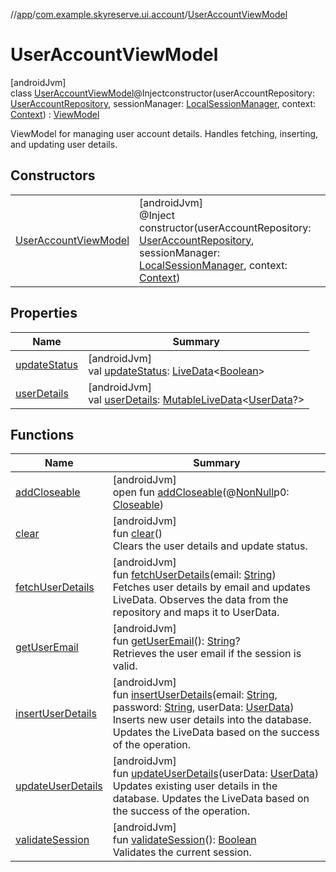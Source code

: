 //[app](../../../index.md)/[com.example.skyreserve.ui.account](../index.md)/[UserAccountViewModel](index.md)

# UserAccountViewModel

[androidJvm]\
class [UserAccountViewModel](index.md)@<!---  GfmCommand {"@class":"org.jetbrains.dokka.gfm.ResolveLinkGfmCommand","dri":{"packageName":"javax.inject","classNames":"Inject","callable":null,"target":{"@class":"org.jetbrains.dokka.links.PointingToDeclaration"},"extra":null}} --->Inject<!--- --->constructor(userAccountRepository: [UserAccountRepository](../../com.example.skyreserve.repository/-user-account-repository/index.md), sessionManager: [LocalSessionManager](../../com.example.skyreserve.util/-local-session-manager/index.md), context: [Context](https://developer.android.com/reference/kotlin/android/content/Context.html)) : [ViewModel](https://developer.android.com/reference/kotlin/androidx/lifecycle/ViewModel.html)

ViewModel for managing user account details. Handles fetching, inserting, and updating user details.

## Constructors

| | |
|---|---|
| [UserAccountViewModel](-user-account-view-model.md) | [androidJvm]<br>@<!---  GfmCommand {"@class":"org.jetbrains.dokka.gfm.ResolveLinkGfmCommand","dri":{"packageName":"javax.inject","classNames":"Inject","callable":null,"target":{"@class":"org.jetbrains.dokka.links.PointingToDeclaration"},"extra":null}} --->Inject<!--- ---><br>constructor(userAccountRepository: [UserAccountRepository](../../com.example.skyreserve.repository/-user-account-repository/index.md), sessionManager: [LocalSessionManager](../../com.example.skyreserve.util/-local-session-manager/index.md), context: [Context](https://developer.android.com/reference/kotlin/android/content/Context.html)) |

## Properties

| Name | Summary |
|---|---|
| [updateStatus](update-status.md) | [androidJvm]<br>val [updateStatus](update-status.md): [LiveData](https://developer.android.com/reference/kotlin/androidx/lifecycle/LiveData.html)&lt;[Boolean](https://kotlinlang.org/api/latest/jvm/stdlib/kotlin/-boolean/index.html)&gt; |
| [userDetails](user-details.md) | [androidJvm]<br>val [userDetails](user-details.md): [MutableLiveData](https://developer.android.com/reference/kotlin/androidx/lifecycle/MutableLiveData.html)&lt;[UserData](../../com.example.skyreserve.util/-user-data/index.md)?&gt; |

## Functions

| Name | Summary |
|---|---|
| [addCloseable](../../com.example.skyreserve.ui.seat_map/-seat-map-view-model/index.md#264516373%2FFunctions%2F510797961) | [androidJvm]<br>open fun [addCloseable](../../com.example.skyreserve.ui.seat_map/-seat-map-view-model/index.md#264516373%2FFunctions%2F510797961)(@[NonNull](https://developer.android.com/reference/kotlin/androidx/annotation/NonNull.html)p0: [Closeable](https://developer.android.com/reference/kotlin/java/io/Closeable.html)) |
| [clear](clear.md) | [androidJvm]<br>fun [clear](clear.md)()<br>Clears the user details and update status. |
| [fetchUserDetails](fetch-user-details.md) | [androidJvm]<br>fun [fetchUserDetails](fetch-user-details.md)(email: [String](https://kotlinlang.org/api/latest/jvm/stdlib/kotlin/-string/index.html))<br>Fetches user details by email and updates LiveData. Observes the data from the repository and maps it to UserData. |
| [getUserEmail](get-user-email.md) | [androidJvm]<br>fun [getUserEmail](get-user-email.md)(): [String](https://kotlinlang.org/api/latest/jvm/stdlib/kotlin/-string/index.html)?<br>Retrieves the user email if the session is valid. |
| [insertUserDetails](insert-user-details.md) | [androidJvm]<br>fun [insertUserDetails](insert-user-details.md)(email: [String](https://kotlinlang.org/api/latest/jvm/stdlib/kotlin/-string/index.html), password: [String](https://kotlinlang.org/api/latest/jvm/stdlib/kotlin/-string/index.html), userData: [UserData](../../com.example.skyreserve.util/-user-data/index.md))<br>Inserts new user details into the database. Updates the LiveData based on the success of the operation. |
| [updateUserDetails](update-user-details.md) | [androidJvm]<br>fun [updateUserDetails](update-user-details.md)(userData: [UserData](../../com.example.skyreserve.util/-user-data/index.md))<br>Updates existing user details in the database. Updates the LiveData based on the success of the operation. |
| [validateSession](validate-session.md) | [androidJvm]<br>fun [validateSession](validate-session.md)(): [Boolean](https://kotlinlang.org/api/latest/jvm/stdlib/kotlin/-boolean/index.html)<br>Validates the current session. |
